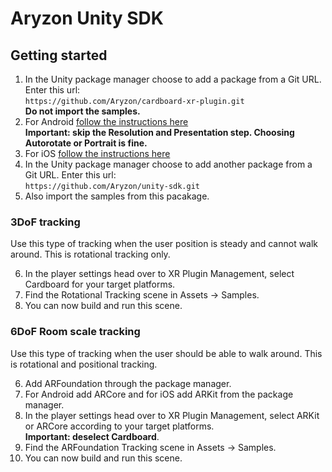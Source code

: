 # Aryzon Unity SDK
## Getting started
1. In the Unity package manager choose to add a package from a Git URL. Enter this url:<br>`https://github.com/Aryzon/cardboard-xr-plugin.git`<br>**Do not import the samples.**
2. For Android [follow the instructions here](https://developers.google.com/cardboard/develop/unity/quickstart#player_settings)<br>**Important: skip the Resolution and Presentation step. Choosing Autorotate or Portrait is fine.**
3. For iOS [follow the instructions here](https://developers.google.com/cardboard/develop/unity/quickstart#player_settings_2)
4. In the Unity package manager choose to add another package from a Git URL. Enter this url:<br>`https://github.com/Aryzon/unity-sdk.git`
5. Also import the samples from this pacakage.

### 3DoF tracking
Use this type of tracking when the user position is steady and cannot walk around. This is rotational tracking only.

6. In the player settings head over to XR Plugin Management, select Cardboard for your target platforms.
7. Find the Rotational Tracking scene in Assets -> Samples.
8. You can now build and run this scene.

### 6DoF Room scale tracking
Use this type of tracking when the user should be able to walk around. This is rotational and positional tracking.

6. Add ARFoundation through the package manager.
7. For Android add ARCore and for iOS add ARKit from the package manager.
9. In the player settings head over to XR Plugin Management, select ARKit or ARCore according to your target platforms.<br>**Important: deselect Cardboard**.
10. Find the ARFoundation Tracking scene in Assets -> Samples.
11. You can now build and run this scene.
